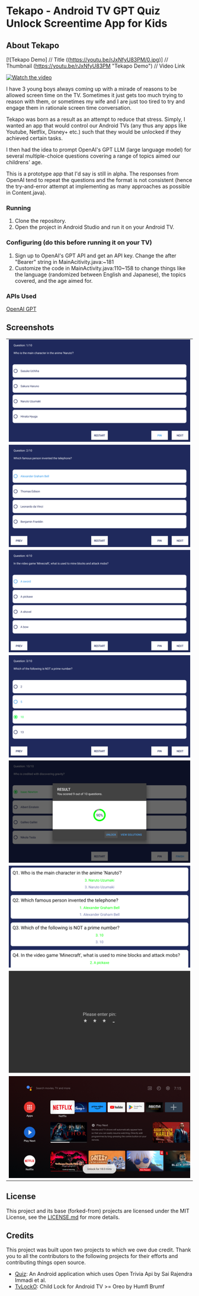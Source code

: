 # Tekapo - Android TV GPT Quiz Unlock Screentime App for Kids

## About  Tekapo

[![Tekapo Demo]          // Title
((https://youtu.be/rJxNfyU83PM/0.jpg)] // Thumbnail
(https://youtu.be/rJxNfyU83PM "Tekapo Demo")    // Video Link

[![Watch the video](https://img.youtube.com/vi/nTQUwghvy5Q/default.jpg)](https://youtu.be/nTQUwghvy5Q)

I have 3 young boys always coming up with a mirade of reasons to be allowed screen time on the TV. Sometimes it just gets too much trying to reason with them, or sometimes my wife and I are just too tired to try and engage them in rationale screen time conversation.

Tekapo was born as a result as an attempt to reduce that stress. Simply, I wanted an app that would control our Android TVs (any thus any apps like Youtube, Netflix, Disney+ etc.) such that they would be unlocked if they achieved certain tasks.

I then had the idea to prompt OpenAI's GPT LLM (large language model) for several multiple-choice questions covering a range of topics aimed our childrens' age.

This is a prototype app that I'd say is still in alpha. The responses from OpenAI tend to repeat the questions and the format is not consistent (hence the try-and-error attempt at implementing as many approaches as possible in Content.java).

### Running

1. Clone the repository.
1. Open the project in Android Studio and run it on your Android TV.

### Configuring (do this before running it on your TV)

1. Sign up to OpenAI's GPT API and get an API key. Change the <API key> after "Bearer" string in MainAcitivity.java:~181
1. Customize the code in MainActivity.java:110~158 to change things like the language (randomized between English and Japanese), the topics covered, and the age aimed for.

### APIs Used

[OpenAI GPT](https://platform.openai.com/docs/guides/gpt)

## Screenshots

<table>  
  <tr>  
    <td><img src="/screenshots/1.png" ></td>  
  </tr>  
  <tr> 
    <td><img src="/screenshots/2.png" ></td>  
  </tr>
  <tr> 
    <td><img src="/screenshots/3.png" ></td>  
  </tr>  
  <tr>  
    <td><img src="/screenshots/4.png" ></td>  
  </tr>
  <tr>  
    <td><img src="/screenshots/5.png" ></td>  
  </tr>  
  <tr> 
    <td><img src="/screenshots/6.png" ></td>  
  </tr>
  <tr> 
    <td><img src="/screenshots/7.png" ></td>  
  </tr>  
  <tr>  
    <td><img src="/screenshots/8.png" ></td>  
  </tr>
</table>  

## License

This project and its base (forked-from) projects are licensed under the MIT License, see the [LICENSE.md](https://github.com/funxfun/tekapo/blob/master/LICENSE) for more details.

## Credits

This project was built upon two projects to which we owe due credit. Thank you to all the contributors to the following projects for their efforts and contributing things open source.

* [Quiz](https://github.com/immadisairaj/Quiz/): An Android application which uses Open Trivia Api by Sai Rajendra Immadi et al.
* [TvLockO](https://github.com/humflbrumf/TvLockO): Child Lock for Android TV >= Oreo by Humfl Brumf